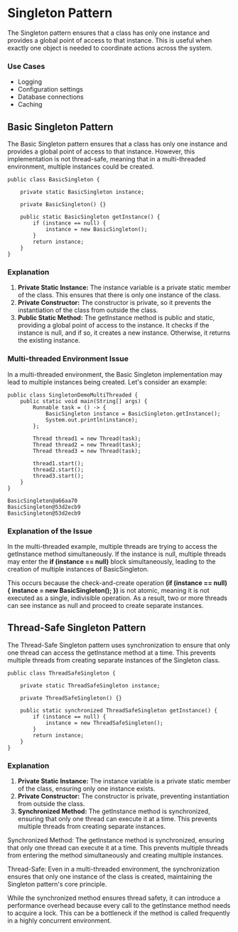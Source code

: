 # Singleton Pattern


The Singleton pattern ensures that a class has only one instance and provides a global point of access to that instance. This is useful when exactly one object is needed to coordinate actions across the system.

### Use Cases
- Logging
- Configuration settings
- Database connections
- Caching


## Basic Singleton Pattern

The Basic Singleton pattern ensures that a class has only one instance and provides a global point of access to that instance. However, this implementation is not thread-safe, meaning that in a multi-threaded environment, multiple instances could be created.

```angular2html
public class BasicSingleton {

    private static BasicSingleton instance;

    private BasicSingleton() {}

    public static BasicSingleton getInstance() {
        if (instance == null) {
            instance = new BasicSingleton();
        }
        return instance;
    }
}
```

### Explanation

1. **Private Static Instance:** The instance variable is a private static member of the class. This ensures that there is only one instance of the class.
2. **Private Constructor:** The constructor is private, so it prevents the instantiation of the class from outside the class.
3. **Public Static Method:** The getInstance method is public and static, providing a global point of access to the instance. It checks if the instance is null, and if so, it creates a new instance. Otherwise, it returns the existing instance.

### Multi-threaded Environment Issue
In a multi-threaded environment, the Basic Singleton implementation may lead to multiple instances being created. Let's consider an example:

```angular2html
public class SingletonDemoMultiThreaded {
    public static void main(String[] args) {
        Runnable task = () -> {
            BasicSingleton instance = BasicSingleton.getInstance();
            System.out.println(instance);
        };

        Thread thread1 = new Thread(task);
        Thread thread2 = new Thread(task);
        Thread thread3 = new Thread(task);

        thread1.start();
        thread2.start();
        thread3.start();
    }
}
```
```angular2html
BasicSingleton@a66aa70
BasicSingleton@53d2ecb9
BasicSingleton@53d2ecb9
```
### Explanation of the Issue

In the multi-threaded example, multiple threads are trying to access the getInstance method simultaneously. If the instance is null, multiple threads may enter the **if (instance == null)** block simultaneously, leading to the creation of multiple instances of BasicSingleton.

This occurs because the check-and-create operation **(if (instance == null) { instance = new BasicSingleton(); })** is not atomic, meaning it is not executed as a single, indivisible operation. As a result, two or more threads can see instance as null and proceed to create separate instances.


## Thread-Safe Singleton Pattern
The Thread-Safe Singleton pattern uses synchronization to ensure that only one thread can access the getInstance method at a time. This prevents multiple threads from creating separate instances of the Singleton class.

```angular2html
public class ThreadSafeSingleton {

    private static ThreadSafeSingleton instance;

    private ThreadSafeSingleton() {}

    public static synchronized ThreadSafeSingleton getInstance() {
        if (instance == null) {
            instance = new ThreadSafeSingleton();
        }
        return instance;
    }
}
```

### Explanation
1. **Private Static Instance:** The instance variable is a private static member of the class, ensuring only one instance exists.
2. **Private Constructor:** The constructor is private, preventing instantiation from outside the class.
3. **Synchronized Method:** The getInstance method is synchronized, ensuring that only one thread can execute it at a time. This prevents multiple threads from creating separate instances.

Synchronized Method: The getInstance method is synchronized, ensuring that only one thread can execute it at a time. This prevents multiple threads from entering the method simultaneously and creating multiple instances.

Thread-Safe: Even in a multi-threaded environment, the synchronization ensures that only one instance of the class is created, maintaining the Singleton pattern's core principle.

While the synchronized method ensures thread safety, it can introduce a performance overhead because every call to the getInstance method needs to acquire a lock. This can be a bottleneck if the method is called frequently in a highly concurrent environment.
